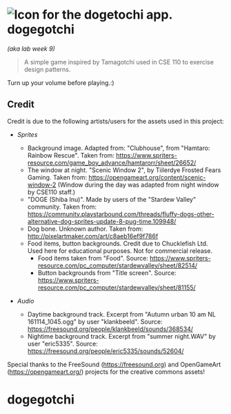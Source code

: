 ![Icon for the dogetochi app.](https://i.imgur.com/yYvdFYH.png)dogegotchi 
==========
_(aka lab week 9)_
> A simple game inspired by Tamagotchi used in CSE 110 to exercise design patterns.

Turn up your volume before playing.:)

Credit
------
Credit is due to the following artists/users for the assets used in this project:

- *Sprites*
  - Background image. Adapted from: "Clubhouse", from "Hamtaro: Rainbow Rescue".
    Taken from: https://www.spriters-resource.com/game_boy_advance/hamtarorr/sheet/26652/
  - The window at night. "Scenic Window 2", by Tiilerdye Frosted Fears Gaming. Taken from:
    https://opengameart.org/content/scenic-window-2
    (Window during the day was adapted from night window by CSE110 staff.)
  - "DOGE (Shiba Inu)". Made by users of the "Stardew Valley" community.
    Taken from: https://community.playstarbound.com/threads/fluffy-dogs-other-alternative-dog-sprites-update-8-pug-time.109948/
  - Dog bone. Unknown author. Taken from: http://pixelartmaker.com/art/c8aeb16ef9f786f
  - Food items, button backgrounds. Credit due to Chucklefish Ltd. Used here for educational purposes.
    Not for commercial release.
    - Food items taken from "Food". Source: https://www.spriters-resource.com/pc_computer/stardewvalley/sheet/82514/
    - Button backgrounds from "Title screen". Source: https://www.spriters-resource.com/pc_computer/stardewvalley/sheet/81155/

- *Audio*
  - Daytime background track. Excerpt from "Autumn urban 10 am NL 161114_1045.ogg" by user "klankbeeld".
    Source: https://freesound.org/people/klankbeeld/sounds/368534/
  - Nightime background track. Excerpt from "summer night.WAV" by user "eric5335".
    Source: https://freesound.org/people/eric5335/sounds/52604/

Special thanks to the FreeSound (https://freesound.org) and OpenGameArt (https://opengameart.org/)
projects for the creative commons assets!
# dogegotchi
